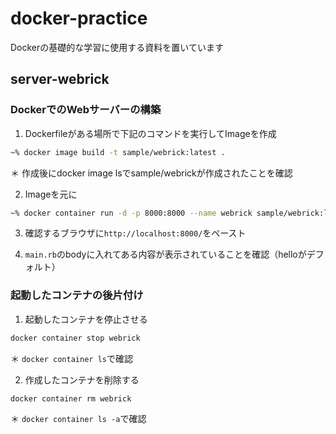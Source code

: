 # docker-practice
Dockerの基礎的な学習に使用する資料を置いています

## server-webrick
### DockerでのWebサーバーの構築
1. Dockerfileがある場所で下記のコマンドを実行してImageを作成
``` bash
~% docker image build -t sample/webrick:latest .
```
＊ 作成後にdocker image lsでsample/webrickが作成されたことを確認

2. Imageを元に
``` bash
~% docker container run -d -p 8000:8000 --name webrick sample/webrick:latest
 ```

3. 確認するブラウザに`http://localhost:8000/`をペースト

4. `main.rb`のbodyに入れてある内容が表示されていることを確認（helloがデフォルト）

### 起動したコンテナの後片付け
1. 起動したコンテナを停止させる
``` bash
docker container stop webrick
```
＊ `docker container ls`で確認

2. 作成したコンテナを削除する
``` bash
docker container rm webrick
```
＊ `docker container ls -a`で確認


